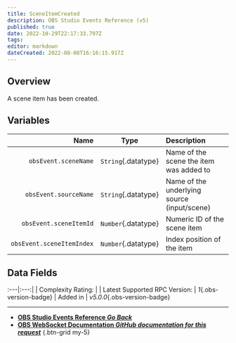 ```yaml
---
title: SceneItemCreated
description: OBS Studio Events Reference (v5)
published: true
date: 2022-10-29T22:17:33.797Z
tags: 
editor: markdown
dateCreated: 2022-08-08T16:16:15.917Z
---
```


## Overview
A scene item has been created.

## Variables
Name | Type | Description | 
----:|:----:|:------------|
`obsEvent.sceneName` | `String`{.datatype} | Name of the scene the item was added to
`obsEvent.sourceName` | `String`{.datatype} | Name of the underlying source (input/scene)
`obsEvent.sceneItemId` | `Number`{.datatype} | Numeric ID of the scene item
`obsEvent.sceneItemIndex` | `Number`{.datatype} | Index position of the item

## Data Fields
:---|:---:|
| Complexity Rating: | <span class="stars stars--3"></span>
| Latest Supported RPC Version: | *1*{.obs-version-badge}
| Added in | *v5.0.0*{.obs-version-badge}

---

- [<i class="mdi mdi-chevron-left"></i>**OBS Studio Events Reference *Go Back***](/Broadcasters/OBS/Events)
- [<i class="mdi mdi-github"></i> **OBS WebSocket Documentation *GitHub documentation for this request***](https://github.com/obsproject/obs-websocket/blob/master/docs/generated/protocol.md#sceneitemcreated)
{.btn-grid my-5}